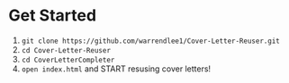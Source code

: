 # Get Started #
1. `git clone https://github.com/warrendlee1/Cover-Letter-Reuser.git` <br />
2. `cd Cover-Letter-Reuser` <br />
3. `cd CoverLetterCompleter` <br />
4. `open index.html` and START resusing cover letters!
